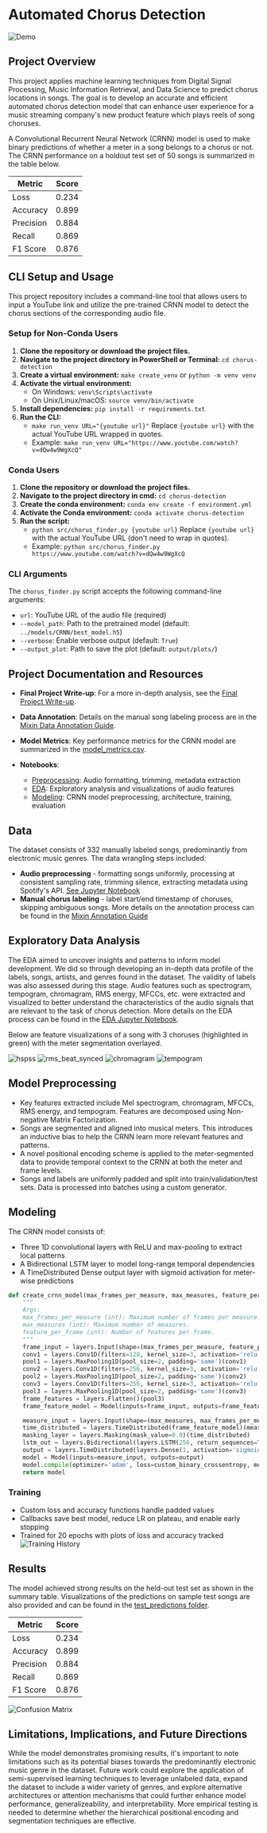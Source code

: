 # Automated Chorus Detection

![Demo](images/chorus-detection-preview.gif)

## Project Overview

This project applies machine learning techniques from Digital Signal Processing, Music Information Retrieval, and Data Science to predict chorus locations in songs. The goal is to develop an accurate and efficient automated chorus detection model that can enhance user experience for a music streaming company's new product feature which plays reels of song choruses.

A Convolutional Recurrent Neural Network (CRNN) model is used to make binary predictions of whether a meter in a song belongs to a chorus or not. The CRNN performance on a holdout test set of 50 songs is summarized in the table below.

| Metric         | Score  |
|----------------|--------|
| Loss           | 0.234  |
| Accuracy       | 0.899  |
| Precision      | 0.884  |
| Recall         | 0.869  |
| F1 Score       | 0.876  |

## CLI Setup and Usage

This project repository includes a command-line tool that allows users to input a YouTube link and utilize the pre-trained CRNN model to detect the chorus sections of the corresponding audio file.

### Setup for Non-Conda Users

1. **Clone the repository or download the project files.**
2. **Navigate to the project directory in PowerShell or Terminal:** `cd chorus-detection`
3. **Create a virtual environment:** `make create_venv` or `python -m venv venv`
4. **Activate the virtual environment:**
   - On Windows: `venv\Scripts\activate` 
   - On Unix/Linux/macOS: `source venv/bin/activate`
5. **Install dependencies:** `pip install -r requirements.txt`
6. **Run the CLI:**
   - `make run_venv URL="{youtube url}"` Replace `{youtube url}` with the actual YouTube URL wrapped in quotes.
   - Example: `make run_venv URL="https://www.youtube.com/watch?v=dQw4w9WgXcQ"`

### Conda Users

1. **Clone the repository or download the project files.**
2. **Navigate to the project directory in cmd:** `cd chorus-detection`
3. **Create the conda environment:** `conda env create -f environment.yml`
4. **Activate the Conda environment:** `conda activate chorus-detection`
5. **Run the script:** 
   - `python src/chorus_finder.py {youtube url}` Replace `{youtube url}` with the actual YouTube URL (don't need to wrap in quotes).
   - Example: `python src/chorus_finder.py https://www.youtube.com/watch?v=dQw4w9WgXcQ`

### CLI Arguments

The `chorus_finder.py` script accepts the following command-line arguments:

- `url`: YouTube URL of the audio file (required)
- `--model_path`: Path to the pretrained model (default: `../models/CRNN/best_model.h5`)
- `--verbose`: Enable verbose output (default: `True`)
- `--output_plot`: Path to save the plot (default: `output/plots/`)

## Project Documentation and Resources

- **Final Project Write-up**: For a more in-depth analysis, see the [Final Project Write-up](docs/Capstone_Final_Report.pdf).

- **Data Annotation**: Details on the manual song labeling process are in the [Mixin Data Annotation Guide](docs/Mixin%20Data%20Annotation%20Guide.pdf).

- **Model Metrics**: Key performance metrics for the CRNN model are summarized in the [model_metrics.csv](docs/model_metrics.csv).

- **Notebooks**:
  - [Preprocessing](notebooks/Preprocessing.ipynb): Audio formatting, trimming, metadata extraction
  - [EDA](notebooks/Mixin_EDA.ipynb): Exploratory analysis and visualizations of audio features
  - [Modeling](notebooks/Automated-Chorus-Detection.ipynb): CRNN model preprocessing, architecture, training, evaluation

## Data

The dataset consists of 332 manually labeled songs, predominantly from electronic music genres. The data wrangling steps included:

- **Audio preprocessing** - formatting songs uniformly, processing at consistent sampling rate, trimming silence, extracting metadata using Spotify's API. [See Jupyter Notebook](notebooks/Preprocessing.ipynb)
- **Manual chorus labeling** - label start/end timestamp of choruses, skipping ambiguous songs. More details on the annotation process can be found in the [Mixin Annotation Guide](docs/Mixin%20Data%20Annotation%20Guide.pdf)

## Exploratory Data Analysis

The EDA aimed to uncover insights and patterns to inform model development. We did so through developing an in-depth data profile of the labels, songs, artists, and genres found in the dataset. The validity of labels was also assessed during this stage. Audio features such as spectrogram, tempogram, chromagram, RMS energy, MFCCs, etc. were extracted and visualized to better understand the characteristics of the audio signals that are relevant to the task of chorus detection. More details on the EDA process can be found in the [EDA Jupyter Notebook](notebooks/Mixin_EDA.ipynb).

Below are feature visualizations of a song with 3 choruses (highlighted in green) with the meter segmentation overlayed.

![hspss](./images/hpss.png)
![rms_beat_synced](./images/rms_beat_synced.png)
![chromagram](./images/chromagram_stacked.png)
![tempogram](./images/tempogram.png)

## Model Preprocessing

- Key features extracted include Mel spectrogram, chromagram, MFCCs, RMS energy, and tempogram. Features are decomposed using Non-negative Matrix Factorization.
- Songs are segmented and aligned into musical meters. This introduces an inductive bias to help the CRNN learn more relevant features and patterns.
- A novel positional encoding scheme is applied to the meter-segmented data to provide temporal context to the CRNN at both the meter and frame levels.
- Songs and labels are uniformly padded and split into train/validation/test sets. Data is processed into batches using a custom generator.

## Modeling

The CRNN model consists of:

- Three 1D convolutional layers with ReLU and max-pooling to extract local patterns 
- A Bidirectional LSTM layer to model long-range temporal dependencies
- A TimeDistributed Dense output layer with sigmoid activation for meter-wise predictions

``` python
def create_crnn_model(max_frames_per_measure, max_measures, feature_per_frame):
    """
    Args:
    max_frames_per_measure (int): Maximum number of frames per measure.
    max_measures (int): Maximum number of measures.
    feature_per_frame (int): Number of features per frame.
    """
    frame_input = layers.Input(shape=(max_frames_per_measure, feature_per_frame))
    conv1 = layers.Conv1D(filters=128, kernel_size=3, activation='relu', padding='same')(frame_input)
    pool1 = layers.MaxPooling1D(pool_size=2, padding='same')(conv1)
    conv2 = layers.Conv1D(filters=256, kernel_size=3, activation='relu', padding='same')(pool1)
    pool2 = layers.MaxPooling1D(pool_size=2, padding='same')(conv2)
    conv3 = layers.Conv1D(filters=256, kernel_size=3, activation='relu', padding='same')(pool2)
    pool3 = layers.MaxPooling1D(pool_size=2, padding='same')(conv3)
    frame_features = layers.Flatten()(pool3)
    frame_feature_model = Model(inputs=frame_input, outputs=frame_features)

    measure_input = layers.Input(shape=(max_measures, max_frames_per_measure, feature_per_frame))
    time_distributed = layers.TimeDistributed(frame_feature_model)(measure_input)
    masking_layer = layers.Masking(mask_value=0.0)(time_distributed)
    lstm_out = layers.Bidirectional(layers.LSTM(256, return_sequences=True))(masking_layer)
    output = layers.TimeDistributed(layers.Dense(1, activation='sigmoid'))(lstm_out)
    model = Model(inputs=measure_input, outputs=output)
    model.compile(optimizer='adam', loss=custom_binary_crossentropy, metrics=[custom_accuracy])
    return model
```

### Training

- Custom loss and accuracy functions handle padded values
- Callbacks save best model, reduce LR on plateau, and enable early stopping
- Trained for 20 epochs with plots of loss and accuracy tracked
![Training History](./images/training_history_model1.png)

## Results

The model achieved strong results on the held-out test set as shown in the summary table. Visualizations of the predictions on sample test songs are also provided and can be found in the [test_predictions folder](images/test_predictions).

| Metric         | Score  |
|----------------|--------|
| Loss           | 0.234  |
| Accuracy       | 0.899  |
| Precision      | 0.884  |
| Recall         | 0.869  |
| F1 Score       | 0.876  |

![Confusion Matrix](./images/confusion_matrix.png)

## Limitations, Implications, and Future Directions

While the model demonstrates promising results, it's important to note limitations such as its potential biases towards the predominantly electronic music genre in the dataset. Future work could explore the application of semi-supervised learning techniques to leverage unlabeled data, expand the dataset to include a wider variety of genres, and explore alternative architectures or attention mechanisms that could further enhance model performance, generalizeability, and interpretability. More empirical testing is needed to determine whether the hierarchical positional encoding and segmentation techniques are effective.